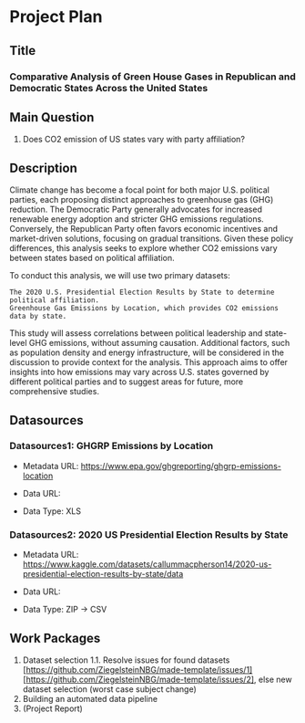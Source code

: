 # Project Plan

## Title
### Comparative Analysis of Green House Gases in Republican and Democratic States Across the United States

## Main Question
1. Does CO2 emission of US states vary with party affiliation?

## Description

Climate change has become a focal point for both major U.S. political parties, each proposing distinct approaches to greenhouse gas (GHG) reduction. The Democratic Party generally advocates for increased renewable energy adoption and stricter GHG emissions regulations. Conversely, the Republican Party often favors economic incentives and market-driven solutions, focusing on gradual transitions. Given these policy differences, this analysis seeks to explore whether CO2 emissions vary between states based on political affiliation.

To conduct this analysis, we will use two primary datasets:

    The 2020 U.S. Presidential Election Results by State to determine political affiliation.
    Greenhouse Gas Emissions by Location, which provides CO2 emissions data by state.

This study will assess correlations between political leadership and state-level GHG emissions, without assuming causation. Additional factors, such as population density and energy infrastructure, will be considered in the discussion to provide context for the analysis. This approach aims to offer insights into how emissions may vary across U.S. states governed by different political parties and to suggest areas for future, more comprehensive studies.


## Datasources

### Datasources1: GHGRP Emissions by Location

* Metadata URL: <https://www.epa.gov/ghgreporting/ghgrp-emissions-location>

* Data URL: <TBA>

*  Data Type: XLS

### Datasources2: 2020 US Presidential Election Results by State

* Metadata URL: <https://www.kaggle.com/datasets/callummacpherson14/2020-us-presidential-election-results-by-state/data>

* Data URL: <TBA>

*  Data Type: ZIP -> CSV

## Work Packages

<!-- List of work packages ordered sequentially, each pointing to an issue with more details. -->

1. Dataset selection
    1.1. Resolve issues for found datasets [https://github.com/ZiegelsteinNBG/made-template/issues/1] [https://github.com/ZiegelsteinNBG/made-template/issues/2], else new dataset selection (worst case subject change)
2. Building an automated data pipeline
3. (Project Report) 
